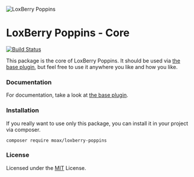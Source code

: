 ![LoxBerry Poppins](https://user-images.githubusercontent.com/3605512/72895177-1bebb700-3d1d-11ea-8393-7e9f3a7a0207.png)

# LoxBerry Poppins - Core

[![Build Status](https://travis-ci.com/moay/loxberry-poppins.svg?branch=master)](https://travis-ci.com/moay/loxberry-poppins)

This package is the core of LoxBerry Poppins. It should be used via 
[the base plugin](https://github.com/moay/loxberry-poppins-base-plugin), but feel free to use it anywhere
you like and how you like.

### Documentation

For documentation, take a look at [the base plugin](https://github.com/moay/loxberry-poppins-base-plugin). 

### Installation

If you really want to use only this package, you can install it in your project via composer.

```
composer require moax/loxberry-poppins
```

### License

Licensed under the [MIT](LICENSE) License.
